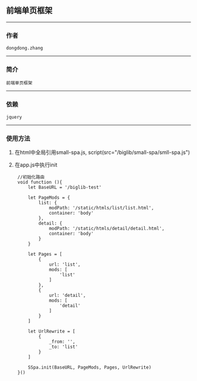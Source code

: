 ## 前端单页框架

---
### 作者
`
dongdong.zhang
`

---
### 简介
`
前端单页框架
`

---
### 依赖

`
jquery
`

---
### 使用方法

1. 在html中全局引用small-spa.js, script(src="/biglib/small-spa/smll-spa.js")
2. 在app.js中执行init

    
        //初始化路由
        void function (){
            let BaseURL = '/biglib-test'

            let PageMods = {
                list: {
                    modPath: '/static/htmls/list/list.html',
                    container: 'body'
                },
                detail: {
                    modPath: '/static/htmls/detail/detail.html',
                    container: 'body'
                }
            }

            let Pages = [
                {
                    url: 'list',
                    mods: [
                        'list'
                    ]
                },
                {
                    url: 'detail',
                    mods: [
                        'detail'            
                    ]
                }
            ]

            let UrlRewrite = [
                {
                    _from: '',
                    _to: 'list'
                }
            ]

            SSpa.init(BaseURL, PageMods, Pages, UrlRewrite)
        }()